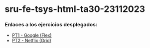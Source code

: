 # sru-fe-tsys-html-ta30-23112023

### Enlaces a los ejercicios desplegados:
  - [PT1 - Google (Flex)](https://serotdev.github.io/sru-fe-tsys-html-ta30-23112023/PT1/index.html)
  - [PT2 - Netflix (Grid)](https://serotdev.github.io/sru-fe-tsys-html-ta30-23112023/PT2/index.html)

